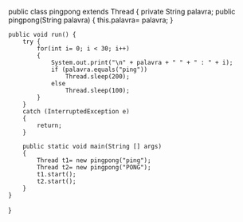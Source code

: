 public class pingpong extends Thread {
	private String palavra;
	public pingpong(String palavra) 
	{
		this.palavra= palavra;
	}

	public void run() {
		try {
			for(int i= 0; i < 30; i++)
			{
				System.out.print("\n" + palavra + " " + " : " + i);
				if (palavra.equals("ping"))
					Thread.sleep(200);
				else
					Thread.sleep(100);
			}
		}
		catch (InterruptedException e)
		{
			return;
		}

		public static void main(String [] args)
		{
			Thread t1= new pingpong("ping");
			Thread t2= new pingpong("PONG");
			t1.start();
			t2.start();
		}
	}
}